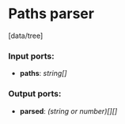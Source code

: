 # Paths parser

[data/tree]

### Input ports:

* __paths__: _string[]_



### Output ports:

* __parsed__: _(string or number)[][]_



